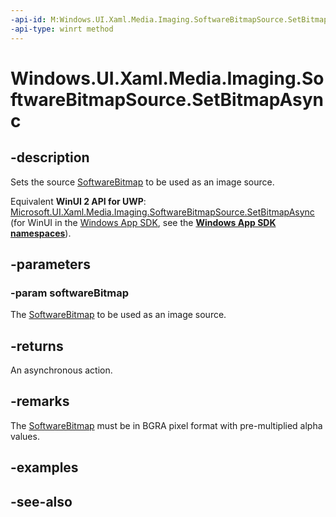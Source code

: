 ```yaml
---
-api-id: M:Windows.UI.Xaml.Media.Imaging.SoftwareBitmapSource.SetBitmapAsync(Windows.Graphics.Imaging.SoftwareBitmap)
-api-type: winrt method
---
```


<!-- Method syntax
public Windows.Foundation.IAsyncAction SetBitmapAsync(Windows.Graphics.Imaging.SoftwareBitmap softwareBitmap)
-->

# Windows.UI.Xaml.Media.Imaging.SoftwareBitmapSource.SetBitmapAsync

## -description
Sets the source [SoftwareBitmap](../windows.graphics.imaging/softwarebitmap.md) to be used as an image source.

Equivalent **WinUI 2 API for UWP**: [Microsoft.UI.Xaml.Media.Imaging.SoftwareBitmapSource.SetBitmapAsync](/windows/winui/api/microsoft.ui.xaml.media.imaging.softwarebitmapsource.setbitmapasync) (for WinUI in the [Windows App SDK](/windows/apps/windows-app-sdk/), see the **[Windows App SDK namespaces](/windows/windows-app-sdk/api/winrt/)**).

## -parameters
### -param softwareBitmap
The [SoftwareBitmap](../windows.graphics.imaging/softwarebitmap.md) to be used as an image source.

## -returns
An asynchronous action.

## -remarks
The [SoftwareBitmap](../windows.graphics.imaging/softwarebitmap.md) must be in BGRA pixel format with pre-multiplied alpha values.

## -examples

## -see-also
